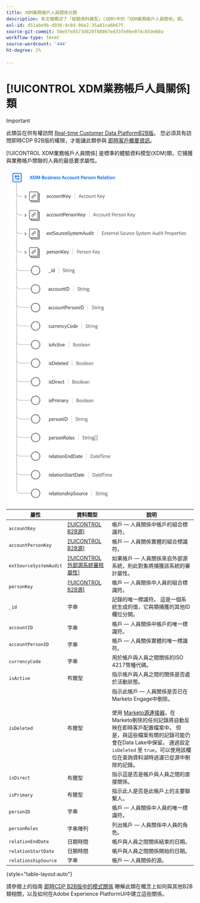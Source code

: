 ```yaml
---
title: XDM業務帳戶人員關係分類
description: 本文檔概述了「經驗資料模型」(XDM)中的「XDM業務帳戶人員關係」類。
exl-id: d51abe9b-d936-4c84-96e2-35a81ca6b67f
source-git-commit: 50e5fe8573d828f88867ed33fe86e974c85de60a
workflow-type: tm+mt
source-wordcount: '444'
ht-degree: 2%

---
```


# [!UICONTROL XDM業務帳戶人員關係] 類

>[!IMPORTANT]
>
>此類旨在供有權訪問 [Real-time Customer Data PlatformB2B版](../../../rtcdp/b2b-overview.md)。 您必須具有訪問即時CDP B2B版的權限，才能讓此類參與 [即時客戶概要資訊](../../../profile/home.md)。

[!UICONTROL XDM業務帳戶人員關係] 是標準的體驗資料模型(XDM)類，它捕獲與業務帳戶關聯的人員的最低要求屬性。

![XDM業務帳戶人員關係類的結構（如UI中所示）](../../images/classes/b2b/business-account-person-relation.png)

| 屬性 | 資料類型 | 說明 |
| --- | --- | --- |
| `accountKey` | [[!UICONTROL B2B源]](../../data-types/b2b-source.md) | 帳戶 — 人員關係中帳戶的組合標識符。 |
| `accountPersonKey` | [[!UICONTROL B2B源]](../../data-types/b2b-source.md) | 帳戶 — 人員關係實體的組合標識符。 |
| `extSourceSystemAudit` | [[!UICONTROL 外部源系統審核屬性]](../../data-types/external-source-system-audit-attributes.md) | 如果帳戶 — 人員關係來自外部源系統，則此對象將捕獲該系統的審計屬性。 |
| `personKey` | [[!UICONTROL B2B源]](../../data-types/b2b-source.md) | 帳戶 — 人員關係中人員的組合標識符。 |
| `_id` | 字串 | 記錄的唯一標識符。 這是一個系統生成的值，它與類捕獲的其他ID欄位分開。 |
| `accountID` | 字串 | 帳戶 — 人員關係中帳戶的唯一標識符。 |
| `accountPersonID` | 字串 | 帳戶 — 人員關係實體的唯一標識符。 |
| `currencyCode` | 字串 | 用於帳戶與人員之間關係的ISO 4217幣種代碼。 |
| `isActive` | 布爾型 | 指示帳戶與人員之間的關係是否處於活動狀態。 |
| `isDeleted` | 布爾型 | 指示此帳戶 — 人員關係是否已在Marketo Engage中刪除。<br><br>使用 [Marketo源連接器](../../../sources/connectors/adobe-applications/marketo/marketo.md)，在Marketo刪除的任何記錄將自動反映在即時客戶配置檔案中。 但是，與這些檔案有關的記錄可能仍會在Data Lake中保留。 通過設定 `isDeleted` 至 `true`，可以使用該欄位在查詢資料湖時過濾已從源中刪除的記錄。 |
| `isDirect` | 布爾型 | 指示這是否是帳戶與人員之間的直接關係。 |
| `isPrimary` | 布爾型 | 指示此人是否是此帳戶上的主要聯繫人。 |
| `personID` | 字串 | 帳戶 — 人員關係中人員的唯一標識符。 |
| `personRoles` | 字串陣列 | 列出帳戶 — 人員關係中人員的角色。 |
| `relationEndDate` | 日期時間 | 帳戶與人員之間關係結束的日期。 |
| `relationStartDate` | 日期時間 | 帳戶與人員之間關係開始的日期。 |
| `relationshipSource` | 字串 | 帳戶 — 人員關係的源。 |

{style=&quot;table-layout:auto&quot;}

請參閱上的指南 [即時CDP B2B版中的模式關係](../../tutorials/relationship-b2b.md) 瞭解此類在概念上如何與其他B2B類相關，以及如何在Adobe Experience PlatformUI中建立這些關係。
